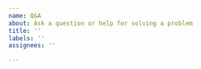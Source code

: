 ```yaml
---
name: Q&A
about: Ask a question or help for solving a problem
title: ''
labels: ''
assignees: ''

---
```


<!--

Please avoid using the issue tracker for asking questions. [Discussions](https://github.com/SeaQL/.github/discussions/new) is the place to be! Choose the "Q&A" category, and try to provide sufficient context, snippets to reproduce and error messages (if any).

-->
